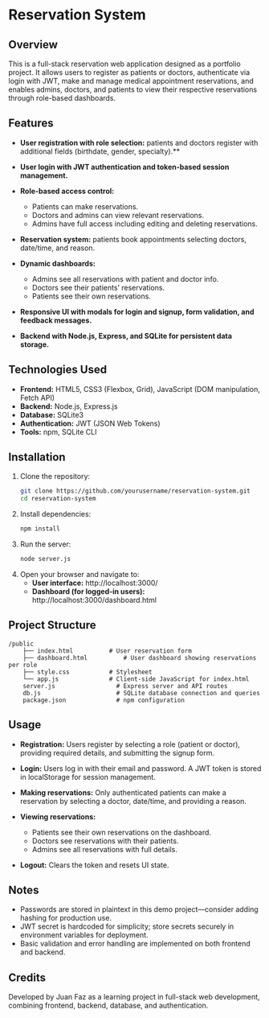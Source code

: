 # Reservation System

## Overview
This is a full-stack reservation web application designed as a portfolio project. It allows users to register as patients or doctors, authenticate via login with JWT, make and manage medical appointment reservations, and enables admins, doctors, and patients to view their respective reservations through role-based dashboards.

## Features
- **User registration with role selection:** patients and doctors register with additional fields (birthdate, gender, specialty).**

- **User login with JWT authentication and token-based session management.**

- **Role-based access control:**  
  - Patients can make reservations.  
  - Doctors and admins can view relevant reservations.  
  - Admins have full access including editing and deleting reservations.

- **Reservation system:** patients book appointments selecting doctors, date/time, and reason.

- **Dynamic dashboards:**  
  - Admins see all reservations with patient and doctor info.  
  - Doctors see their patients’ reservations.  
  - Patients see their own reservations.

- **Responsive UI with modals for login and signup, form validation, and feedback messages.**

- **Backend with Node.js, Express, and SQLite for persistent data storage.**

## Technologies Used
- **Frontend:** HTML5, CSS3 (Flexbox, Grid), JavaScript (DOM manipulation, Fetch API)  
- **Backend:** Node.js, Express.js  
- **Database:** SQLite3  
- **Authentication:** JWT (JSON Web Tokens)  
- **Tools:** npm, SQLite CLI

## Installation

1. Clone the repository:
    ```bash
    git clone https://github.com/yourusername/reservation-system.git
    cd reservation-system
    ```
2. Install dependencies:
    ```bash
    npm install
    ```
3. Run the server:
    ```bash
    node server.js
    ```
4. Open your browser and navigate to:
    - **User interface:** http://localhost:3000/  
    - **Dashboard (for logged-in users):** http://localhost:3000/dashboard.html

## Project Structure

    /public
        ├── index.html          # User reservation form
        ├── dashboard.html          # User dashboard showing reservations per role
        ├── style.css           # Stylesheet
        └── app.js              # Client-side JavaScript for index.html
        server.js                 # Express server and API routes
        db.js                     # SQLite database connection and queries
        package.json              # npm configuration

## Usage
- **Registration:** Users register by selecting a role (patient or doctor), providing required details, and submitting the signup form.

- **Login:** Users log in with their email and password. A JWT token is stored in localStorage for session management.

- **Making reservations:** Only authenticated patients can make a reservation by selecting a doctor, date/time, and providing a reason.

- **Viewing reservations:**  
  - Patients see their own reservations on the dashboard.  
  - Doctors see reservations with their patients.  
  - Admins see all reservations with full details.

- **Logout:** Clears the token and resets UI state.

## Notes
- Passwords are stored in plaintext in this demo project—consider adding hashing for production use.
- JWT secret is hardcoded for simplicity; store secrets securely in environment variables for deployment.
- Basic validation and error handling are implemented on both frontend and backend.

## Credits
Developed by Juan Faz as a learning project in full-stack web development, combining frontend, backend, database, and authentication.
